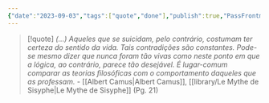 ```yaml
---
{"date":"2023-09-03","tags":["quote","done"],"publish":true,"PassFrontmatter":true}
---
```


> [!quote] *(…) Aqueles que se suicidam, pelo contrário, costumam ter certeza do sentido da vida. Tais contradições são constantes. Pode-se mesmo dizer que nunca foram tão vivas como neste ponto em que a lógica, ao contrário, parece tão desejável. É lugar-comum comparar as teorias filosóficas com o comportamento daqueles que as professam.*
> \- [[Albert Camus\|Albert Camus]], [[library/Le Mythe de Sisyphe\|Le Mythe de Sisyphe]] (Pg. 21)
